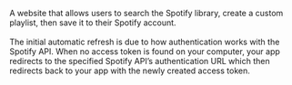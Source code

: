 A website that allows users to search the Spotify library, create a custom playlist, then save it to their Spotify account.
<br><br>
The initial automatic refresh is due to how authentication works with the Spotify API. When no access token is found on your computer, your app redirects to the specified Spotify API’s authentication URL which then redirects back to your app with the newly created access token.
